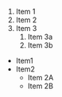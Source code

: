1. Item 1
2. Item 2
3. Item 3
   1. Item 3a
   2. Item 3b


* Item1
* Item2
  * Item 2A
  * Item 2B
  

